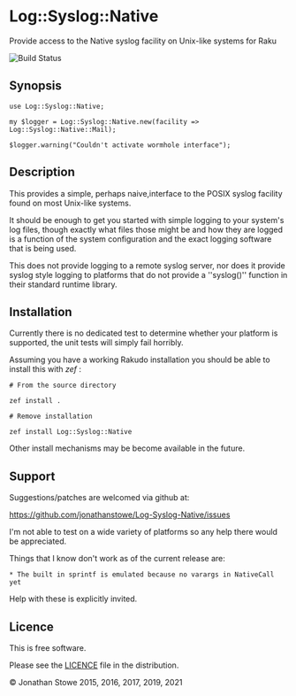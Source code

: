# Log::Syslog::Native

Provide access to the Native syslog facility on Unix-like systems for Raku

![Build Status](https://github.com/jonathanstowe/Log-Syslog-Native/workflows/CI/badge.svg)

## Synopsis

```perl6
use Log::Syslog::Native;

my $logger = Log::Syslog::Native.new(facility => Log::Syslog::Native::Mail);

$logger.warning("Couldn't activate wormhole interface");
```

## Description

This provides a simple, perhaps naive,interface to the POSIX syslog facility
found on most Unix-like systems.

It should be enough to get you started with simple logging to your system's
log files, though exactly what files those might be and how they are logged
is a function of the system configuration and the exact logging software
that is being used.

This does not provide logging to a remote syslog server, nor does it provide
syslog style logging to platforms that do not provide a ''syslog()'' function
in their standard runtime library.

## Installation

Currently there is no dedicated test to determine whether your platform is
supported, the unit tests will simply fail horribly.

Assuming you have a working Rakudo installation you should be able to install this with *zef* :

    # From the source directory
   
    zef install .

    # Remove installation

    zef install Log::Syslog::Native

Other install mechanisms may be become available in the future.

## Support

Suggestions/patches are welcomed via github at:

https://github.com/jonathanstowe/Log-Syslog-Native/issues

I'm not able to test on a wide variety of platforms so any help there would be 
appreciated.

Things that I know don't work as of the current release are:

    * The built in sprintf is emulated because no varargs in NativeCall yet 

Help with these is explicitly invited.

## Licence

This is free software.

Please see the [LICENCE](LICENCE) file in the distribution.

© Jonathan Stowe 2015, 2016, 2017, 2019, 2021
